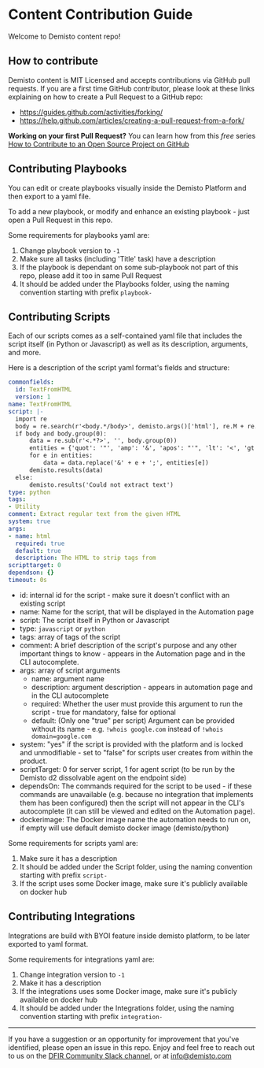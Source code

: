 # Content Contribution Guide

Welcome to Demisto content repo!

## How to contribute

Demisto content is MIT Licensed and accepts contributions via GitHub pull requests.
If you are a first time GitHub contributor, please look at these links explaining on how to create a Pull Request to a GitHub repo:
* https://guides.github.com/activities/forking/
* https://help.github.com/articles/creating-a-pull-request-from-a-fork/

**Working on your first Pull Request?** You can learn how from this *free* series [How to Contribute to an Open Source Project on GitHub](https://egghead.io/series/how-to-contribute-to-an-open-source-project-on-github)

## Contributing Playbooks

You can edit or create playbooks visually inside the Demisto Platform and then export to a yaml file.

To add a new playbook, or modify and enhance an existing playbook - just open a Pull Request in this repo.

Some requirements for playbooks yaml are:
1. Change playbook version to `-1`
2. Make sure all tasks (including 'Title' task) have a description
3. If the playbook is dependant on some sub-playbook not part of this repo, please add it too in same Pull Request
4. It should be added under the Playbooks folder, using the naming convention starting with prefix `playbook-`

## Contributing Scripts

Each of our scripts comes as a self-contained yaml file that includes the script itself (in Python or Javascript) as well as its description, arguments, and more.

Here is a description of the script yaml format's fields and structure:

``` yaml
commonfields:
  id: TextFromHTML
  version: 1
name: TextFromHTML
script: |-
  import re
  body = re.search(r'<body.*/body>', demisto.args()['html'], re.M + re.S + re.I)
  if body and body.group(0):
      data = re.sub(r'<.*?>', '', body.group(0))
      entities = {'quot': '"', 'amp': '&', 'apos': "'", 'lt': '<', 'gt': '>', 'nbsp': ' ', 'copy': '(C)', 'reg': '(R)', 'tilde': '~', 'ldquo': '"', 'rdquo': '"', 'hellip': '...'}
      for e in entities:
          data = data.replace('&' + e + ';', entities[e])
      demisto.results(data)
  else:
      demisto.results('Could not extract text')
type: python
tags:
- Utility
comment: Extract regular text from the given HTML
system: true
args:
- name: html
  required: true
  default: true
  description: The HTML to strip tags from
scripttarget: 0
dependson: {}
timeout: 0s
```

* id: internal id for the script - make sure it doesn't conflict with an existing script
* name: Name for the script, that will be displayed in the Automation page
* script: The script itself in Python or Javascript
* type: `javascript` or `python`
* tags: array of tags of the script
* comment: A brief description of the script's purpose and any other important things to know - appears in the Automation page and in the CLI autocomplete.
* args: array of script arguments
	* name: argument name
    * description: argument description - appears in automation page and in the CLI autocomplete
    * required: Whether the user must provide this argument to run the script - true for mandatory, false for optional
    * default: (Only one "true" per script) Argument can be provided without its name - e.g. `!whois google.com` instead of `!whois domain=google.com`
* system: "yes" if the script is provided with the platform and is locked and unmodifiable - set to "false" for scripts user creates from within the product.
* scriptTarget: 0 for server script, 1 for agent script (to be run by the Demisto d2 dissolvable agent on the endpoint side)
* dependsOn: The commands required for the script to be used - if these commands are unavailable (e.g. because no integration that implements them has been configured) then the script will not appear in the CLI's autocomplete (it can still be viewed and edited on the Automation page).
* dockerimage: The Docker image name the automation needs to run on, if empty will use default demisto docker image (demisto/python)

Some requirements for scripts yaml are:
1. Make sure it has a description
2. It should be added under the Script folder, using the naming convention starting with prefix `script-`
3. If the script uses some Docker image, make sure it's publicly available on docker hub

## Contributing Integrations

Integrations are build with BYOI feature inside demisto platform, to be later exported to yaml format.

Some requirements for integrations yaml are:
1. Change integration version to `-1`
2. Make it has a description
3. If the integrations uses some Docker image, make sure it's publicly available on docker hub
4. It should be added under the Integrations folder, using the naming convention starting with prefix `integration-`

------------

If you have a suggestion or an opportunity for improvement that you've identified, please open an issue in this repo.
Enjoy and feel free to reach out to us on the [DFIR Community Slack channel](http://go.demisto.com/join-our-slack-community), or at [info@demisto.com](mailto:info@demisto.com)
